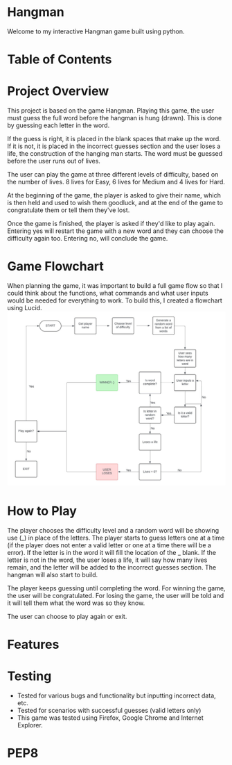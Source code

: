 # Hangman 
Welcome to my interactive Hangman game built using python. 

# Table of Contents

# Project Overview
This project is based on the game Hangman. Playing this game, the user must guess the full word before the hangman is hung (drawn). This is done by guessing each letter in the word. 

If the guess is right, it is placed in the blank spaces that make up the word. If it is not, it is placed in the incorrect guesses section and the user loses a life, the construction of the hanging man starts. The word must be guessed before the user runs out of lives.

The user can play the game at three different levels of difficulty, based on the number of lives. 8 lives for Easy, 6 lives for Medium and 4 lives for Hard.

At the beginning of the game, the player is asked to give their name, which is then held and used to wish them goodluck, and at the end of the game to congratulate them or tell them they've lost. 

Once the game is finished, the player is asked if they'd like to play again. Entering yes will restart the game with a new word and they can choose the difficulty again too. Entering no, will conclude the game. 

# Game Flowchart
When planning the game, it was important to build a full game flow so that I could think about the functions, what commands and what user inputs would be needed for everything to work. To build this, I created a flowchart using Lucid.
<img src="assets/hangman.jpeg">

# How to Play
The player chooses the difficulty level and a random word will be showing use (_) in place of the letters. The player starts to guess letters one at a time (if the player does not enter a valid letter or one at a time there will be a error). If the letter is in the word it will fill the location of the _ blank. If the letter is not in the word, the user loses a life, it will say how many lives remain, and the letter will be added to the incorrect guesses section. The hangman will also start to build.

The player keeps guessing until completing the word. For winning the game, the user will be congratulated. For losing the game, the user will be told and it will tell them what the word was so they know. 

The user can choose to play again or exit.

# Features

# Testing
* Tested for various bugs and functionality but inputting incorrect data, etc.
* Tested for scenarios with successful guesses (valid letters only)
* This game was tested using Firefox, Google Chrome and Internet Explorer.

# PEP8


